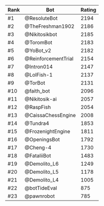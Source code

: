 Rank|Bot|Rating
---|---|---
#1|@ResoluteBot|2194
#2|@TheFreshman1902|2186
#3|@Nikitosikbot|2185
#4|@ToromBot|2183
#5|@YoBot_v2|2182
#6|@ReinforcementTrial|2154
#7|@Intron014|2147
#8|@LolFish-1|2137
#9|@TorBot|2131
#10|@faith_bot|2096
#11|@Nikitosik-ai|2057
#12|@RaspFish|2054
#13|@CaissaChessEngine|2008
#14|@Tundra4|1853
#15|@FrozenightEngine|1811
#16|@OpeningsBot|1792
#17|@Cheng-4|1730
#18|@FataliiBot|1483
#19|@Demolito_L6|1249
#20|@Demolito_L5|1178
#21|@Demolito_L4|1005
#22|@botTideEval|875
#23|@pawnrobot|785
